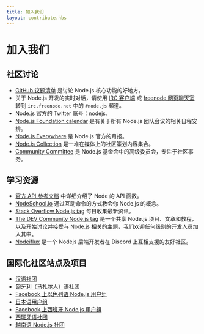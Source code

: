 ```yaml
---
title: 加入我们
layout: contribute.hbs
---
```


# 加入我们

## 社区讨论

- [GitHub 议题清单](https://github.com/nodejs/node/issues) 是讨论 Node.js 核心功能的好地方。
- 关于 Node.js 开发的实时对话，请使用 [IRC 客户端](https://en.wikipedia.org/wiki/Comparison_of_Internet_Relay_Chat_clients) 或 [freenode 网页聊天室](https://webchat.freenode.net/#node.js) 转到 `irc.freenode.net` 中的 `#node.js` 頻道。
- Node.js 官方的 Twitter 账号：[nodejs](https://twitter.com/nodejs).
- [Node.js Foundation calendar](https://nodejs.org/calendar) 是有关于所有 Node.js 团队会议的相关日程安排。
- [Node.js Everywhere](https://newsletter.nodejs.org) 是 Node.js 官方的月报。
- [Node.js Collection](https://medium.com/the-node-js-collection) 是一堆在媒体上的社区策划内容集合。
- [Community Committee](https://github.com/nodejs/community-committee) 是 Node.js 基金会中的高级委员会，专注于社区事务。


## 学习资源

- [官方 API 参考文档](/api/) 中详细介绍了 Node 的 API 函数。
- [NodeSchool.io](https://nodeschool.io/) 通过互动命令的方式教会你 Node.js 的概念。
- [Stack Overflow Node.js tag](https://stackoverflow.com/questions/tagged/node.js) 每日收集最新资讯。
- [The DEV Community Node.js tag](https://dev.to/t/node) 是一个共享 Node.js 项目、文章和教程，以及开始讨论并接受与 Node.js 相关的主题，我们欢迎任何级别的开发人员加入其中。
- [Nodeiflux](https://discordapp.com/invite/vUsrbjd) 是一个 Nodejs 后端开发者在 Discord 上互相支援的友好社区。

## 国际化社区站点及项目

- [汉语社团](https://cnodejs.org/)
- [匈牙利（马札尔人）语社团](https://nodehun.blogspot.com/)
- [Facebook 上以色列语 Node.js 用户组](https://www.facebook.com/groups/node.il/)
- [日本语用户组](https://nodejs.jp/)
- [Facebook 上西班牙 Node.js 用户组](https://www.facebook.com/groups/node.es/)
- [西班牙语社团](http://nodehispano.com)
- [越南语 Node.js 社团](https://www.facebook.com/nodejs.vn/)
